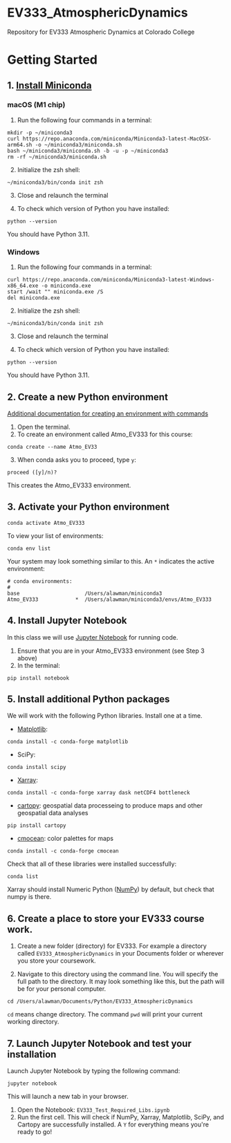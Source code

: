 # EV333_AtmosphericDynamics
Repository for EV333 Atmospheric Dynamics at Colorado College

# Getting Started

## 1. [Install Miniconda](https://docs.conda.io/projects/miniconda/en/latest/)
### macOS (M1 chip)
1. Run the following four commands in a terminal:
```
mkdir -p ~/miniconda3
curl https://repo.anaconda.com/miniconda/Miniconda3-latest-MacOSX-arm64.sh -o ~/miniconda3/miniconda.sh
bash ~/miniconda3/miniconda.sh -b -u -p ~/miniconda3
rm -rf ~/miniconda3/miniconda.sh
```
2. Initialize the zsh shell:
```
~/miniconda3/bin/conda init zsh
```
3. Close and relaunch the terminal

5. To check which version of Python you have installed: 
```
python --version
```
You should have Python 3.11.

### Windows
1. Run the following four commands in a terminal:
```
curl https://repo.anaconda.com/miniconda/Miniconda3-latest-Windows-x86_64.exe -o miniconda.exe
start /wait "" miniconda.exe /S
del miniconda.exe
```
2. Initialize the zsh shell:
```
~/miniconda3/bin/conda init zsh
```
3. Close and relaunch the terminal

5. To check which version of Python you have installed: 
```
python --version
```
You should have Python 3.11.

## 2. Create a new Python environment
[Additional documentation for creating an environment with commands](https://conda.io/projects/conda/en/latest/user-guide/tasks/manage-environments.html#creating-an-environment-with-commands)
1. Open the terminal.
2. To create an environment called Atmo_EV333 for this course:
```
conda create --name Atmo_EV33
```
3. When conda asks you to proceed, type `y`:
```
proceed ([y]/n)?
```
This creates the Atmo_EV333 environment. 

## 3. Activate your Python environment
```
conda activate Atmo_EV333
```
To view your list of environments:
```
conda env list
```
Your system may look something similar to this. An `*` indicates the active environment:
```
# conda environments:
#
base                     /Users/alawman/miniconda3
Atmo_EV333            *  /Users/alawman/miniconda3/envs/Atmo_EV333
```


## 4. Install Jupyter Notebook
In this class we will use [Jupyter Notebook](https://jupyter-notebook.readthedocs.io/en/latest/) for running code. 
1. Ensure that you are in your Atmo_EV333 environment (see Step 3 above)
2. In the terminal: 
```
pip install notebook
```

## 5. Install additional Python packages
We will work with the following Python libraries. Install one at a time.

- [Matplotlib](https://matplotlib.org/stable/): 
```
conda install -c conda-forge matplotlib
```
- SciPy:
```
conda install scipy
```
- [Xarray]():
```
conda install -c conda-forge xarray dask netCDF4 bottleneck
```
- [cartopy](https://scitools.org.uk/cartopy/docs/latest/index.html): geospatial data processeing to produce maps and other geospatial data analyses
```
pip install cartopy
```
- [cmocean](https://matplotlib.org/cmocean/#installation): color palettes for maps
```
conda install -c conda-forge cmocean
```

Check that all of these libraries were installed successfully:
```
conda list
```
Xarray should install Numeric Python ([NumPy](https://numpy.org/install/)) by default, but check that numpy is there.

## 6. Create a place to store your EV333 course work.

1. Create a new folder (directory) for EV333. For example a directory called `EV333_AtmosphericDynamics` in your Documents folder or wherever you store your coursework.

2. Navigate to this directory using the command line. You will specify the full path to the directory. It may look something like this, but the path will be for your personal computer.
```
cd /Users/alawman/Documents/Python/EV333_AtmosphericDynamics
```
`cd` means change directory. The command `pwd` will print your current working directory. 

## 7. Launch Jupyter Notebook and test your installation
Launch Jupyter Notebook by typing the following command:
```
jupyter notebook
```
This will launch a new tab in your browser. 

1. Open the Notebook: `EV333_Test_Required_Libs.ipynb`
2. Run the first cell. This will check if NumPy, Xarray, Matplotlib, SciPy, and Cartopy are successfully installed. A `Y` for everything means you're ready to go!
